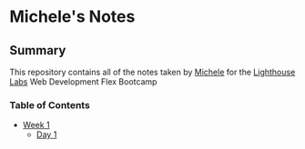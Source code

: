 # Michele's Notes
## Summary

This repository contains all of the notes taken by [Michele](https://github.com/schmmv) for the [Lighthouse Labs](https://www.lighthouselabs.ca/) Web Development Flex Bootcamp

### Table of Contents
* [Week 1](/Week_1)
  * [Day 1](/Week_1/Day_1)